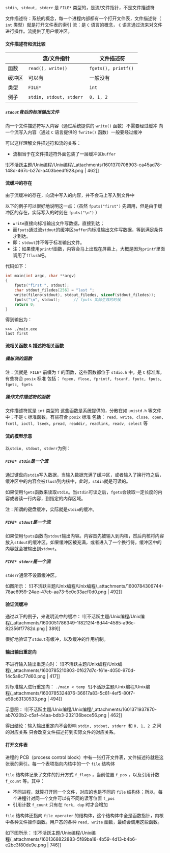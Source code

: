 `stdin, stdout, stderr` 是 `FILE*` 类型的，是流/文件指针，不是文件描述符 

文件描述符：系统的概念，每一个进程内部都有一个打开文件表，文件描述符（ `int` 类型）就是打开文件表的索引
流：是 `C` 语言的概念， `C` 语言通过流来对文件进行操作。流提供了用户缓冲区。


#### 文件描述符和流比较
|  | 流/文件指针 | 文件描述符 |
| --- | --- | --- |
| 函数 | `read(), write()`  | `fgets(), printf()`  |
| 缓冲区 | 可以有 | 一般没有 |
| 类型 | `FILE*`  | `int`  |
| 例子 | `stdin, stdout, stderr`  | `0, 1, 2`  |



##### `stdout`背后的标准输出文件
向一个文件描述符写入内容（通过系统提供的 `write()` 函数）不需要经过缓冲
向一个流写入内容（通过 `C` 语言提供的 `fwrite()` 函数）一般要经过缓冲

可以这样理解文件描述符和流的关系：

- 流相当于在文件描述符外面包装了一层缓冲区`buffer`

![[不活跃主题/Unix编程/Unix编程/_attachments/1601370708903-ca45ad78-148d-467c-b27d-a403beedf928.png | 462]]


#### 流缓冲的存在
由于流缓冲的存在，向流中写入的内容，并不会马上写入到文件中

以下的例子可以很好地说明这一点：（虽然 `fputs("first")` 先调用，但是由于缓冲区的存在，实际写入的时刻在 `fputs("\n")` ）

- `write`直接向标准输出文件写数据，直接到达；
- 而`fputs`通过流`stdout`的缓冲区`buffer`向标准输出文件写数据，等到满足条件才到达。
- 即：`stdout`并不等于标准输出文件。
- 注：如果使用`printf`函数，内容会马上出现在屏幕上，大概是因为`printf`里面调用了`fflush`吧。

代码如下：
```c
int main(int argc, char **argv)
{
	fputs("first ", stdout);
    char stdout_filedes[256] = "last ";
    write(fileno(stdout), stdout_filedes, sizeof(stdout_filedes));
    fputs("\n", stdout);      // fputs 实际生效的时候
    return 0;
}
```
得到输出为：
```shell
>>> ./main.exe
last first 
```


#### 流相关函数 & 描述符相关函数

##### 操纵流的函数
注：流就是  `FILE*`
前缀为 `f` 的函数，这些函数都位于 `stdio.h` 中，是 `C` 标准库，有些符合 `posix` 标准
包括： `fopen, flose, fprintf, fscanf, fputc, fputs, fgetc, fgets` 


##### 操作文件描述符的函数
文件描述符就是 `int` 类型的
这些函数是系统提供的，分散在如 `unistd.h` 等文件中；不是 `C` 标准函数，有些符合 `posix` 标准
包括： `read, write, close, open, fcntl, ioctl, lseek, pread, readdir, readlink, readv, select` 等


#### 流的模型示意
以`stdin, stdout, stderr`为例：


##### `FIFE* stdin`是一个流

通过键盘向`stdin`写入数据，当输入数据充满了缓冲区，或者输入了换行符之后，缓冲区中的内容会被`flush`到内核中，此时，`stdin`就是可读的。

如果使用`fgets`函数来读取`stdin`。当`stdin`可读之后，`fgets`会读取一定长度的内容或者读一行内容，到指定的内存区域。

注：所谓的键盘缓冲，实际就是`stdin`的缓冲。


##### `FIFE* stdout`是一个流

如果使用`fputs`函数向`stdout`输出内容。内容首先被输入到内核，然后内核将内容放入`stdout`的缓冲区。如果缓冲区被充满，或者进入了一个换行符，缓冲区中的内容就会被输出到`stdout`。


##### `FIFE* stderr`是一个流

`stderr`通常不设置缓冲区。

如图所示：
![[不活跃主题/Unix编程/Unix编程/_attachments/1600784306744-78ae6959-24ae-47eb-aa73-5c0c33acf0d0.png | 492]]


#### 验证流缓冲
通过以下的例子，来说明流中的缓冲：
![[不活跃主题/Unix编程/Unix编程/_attachments/1600051786349-1f8212f4-8d44-4585-a96c-82356ff7782d.png | 389]]

很好地验证了`stdout`有缓冲，以及缓冲的作用机制。


#### 输出输出重定向
不进行输入输出重定向时：
![[不活跃主题/Unix编程/Unix编程/_attachments/1600785210803-0f627d7c-f61e-4050-970d-14c5a8c77d60.png | 417]]

对标准输入进行重定向： `./main < temp` 
![[不活跃主题/Unix编程/Unix编程/_attachments/1600785324876-36617a83-5c81-4ef5-80f7-e59c63130533.png | 494]]

示意图：
![[不活跃主题/Unix编程/Unix编程/_attachments/1601371937870-ab7020b2-c5af-44aa-bdb3-232136bece56.png | 462]]

得出结论：输入输出重定向不会影响 `stdin, stdout, stderr`  和 `0, 1, 2`  之间的对应关系
只会改变文件描述符到实际文件的对应关系。



#### 打开文件表
进程的 PCB（process control block）中有一张打开文件表，文件描述符就是这张表的索引。每一个表项指向内核中的一个 `file` 结构体

`file` 结构体记录了文件的打开方式 `f_flags` ，当前位置 `f_pos` ，以及引用计数 `f_count` 等。其中：

- 不同进程，就算打开同一个文件，对应的也是不同的 `file` 结构体；所以，每个进程针对同一个文件可以有不同的读写位置 `f_pos`
- 引用计数 `f_count` 只有在 `fork, dup` 时才会增加

`file` 结构体还指向 `file_operater` 的结构体，这个结构体中全是函数指针，内核中各种文件操作函数。用户态的各种 `read, write` 函数，最终会调用这些函数。

如下图所示：
![[不活跃主题/Unix编程/Unix编程/_attachments/1601368822883-5f89ba18-4b59-4d13-b4b6-e2bc3f80de9e.png | 746]]

